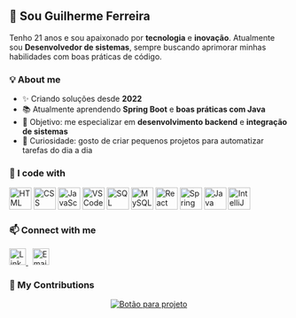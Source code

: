 <h2 align="left">👋 Sou Guilherme Ferreira</h2>

<p align="left">
Tenho 21 anos e sou apaixonado por <b>tecnologia</b> e <b>inovação</b>.  
Atualmente sou <b>Desenvolvedor de sistemas</b>, sempre buscando aprimorar minhas habilidades com boas práticas de código.
</p>

###

<h3 align="left">💡 About me</h3>

- ✨ Criando soluções desde **2022**  
- 📚 Atualmente aprendendo **Spring Boot** e **boas práticas com Java**  
- 🎯 Objetivo: me especializar em **desenvolvimento backend** e **integração de sistemas**  
- 🎲 Curiosidade: gosto de criar pequenos projetos para automatizar tarefas do dia a dia  

###

<h3 align="left">🧠 I code with</h3>

<p align="left">
  <img src="https://cdn.jsdelivr.net/gh/devicons/devicon/icons/html5/html5-original.svg" height="40" alt="HTML logo" />
  <img src="https://cdn.jsdelivr.net/gh/devicons/devicon/icons/css3/css3-original.svg" height="40" alt="CSS logo" />
  <img src="https://cdn.jsdelivr.net/gh/devicons/devicon/icons/javascript/javascript-original.svg" height="40" alt="JavaScript logo" />
  <img src="https://cdn.jsdelivr.net/gh/devicons/devicon/icons/vscode/vscode-original.svg" height="40" alt="VSCode logo" />
  <img src="https://cdn.jsdelivr.net/gh/devicons/devicon/icons/microsoftsqlserver/microsoftsqlserver-plain.svg" height="40" alt="SQL Server logo" />
  <img src="https://cdn.jsdelivr.net/gh/devicons/devicon/icons/mysql/mysql-original.svg" height="40" alt="MySQL logo" />
  <img src="https://cdn.jsdelivr.net/gh/devicons/devicon/icons/react/react-original.svg" height="40" alt="React logo" />
  <img src="https://cdn.jsdelivr.net/gh/devicons/devicon/icons/spring/spring-original.svg" height="40" alt="Spring Boot logo" />
  <img src="https://cdn.jsdelivr.net/gh/devicons/devicon/icons/java/java-original.svg" height="40" alt="Java logo" />
  <img src="https://cdn.jsdelivr.net/gh/devicons/devicon/icons/intellij/intellij-original.svg" height="40" alt="IntelliJ logo" />
</p>




<h3 align="left">📫 Connect with me</h3>

<p align="left">
  <a href="https://www.linkedin.com/in/guilhermeff45" target="_blank">
    <img src="https://cdn.jsdelivr.net/gh/devicons/devicon/icons/linkedin/linkedin-original.svg" height="30" alt="LinkedIn logo" />
  </a>
  &nbsp;
  <a href="mailto:guilhermeferreira564@email.com" target="_blank">
    <img src="https://cdn-icons-png.flaticon.com/512/732/732200.png" height="30" alt="Email icon" />
  </a>
</p>

<h3 align="left">🚀 My Contributions</h3>

<p align="center">
  <!-- 🔗 Substitua o link abaixo pelo repositório do seu projeto -->
  <a href="https://github.com/LinkEdu-AI/LinkEdu"="_blank">
    <img src="https://img.shields.io/badge/Acessar%20projeto-1DA1F2?style=for-the-badge&logo=github&logoColor=white" alt="Botão para projeto" />
  </a>
</p>
